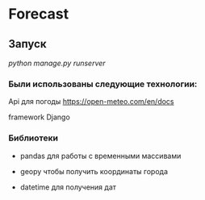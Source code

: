 # Forecast
## Запуск

_python manage.py runserver_

### Были использованы следующие технологии:

Api для погоды https://open-meteo.com/en/docs

framework Django

### Библиотеки

* pandas для работы с временными массивами

* geopy чтобы получить координаты города

* datetime для получения дат
